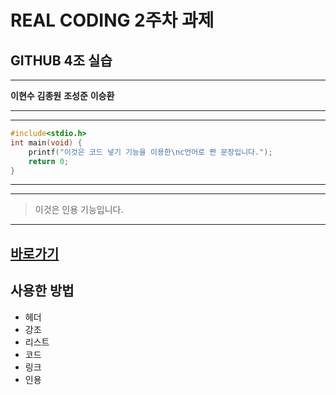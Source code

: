 # REAL CODING 2주차 과제
## GITHUB 4조 실습
---
**이현수**
**김종원**
**조성준**
**이승환**

***
---
```c
#include<stdio.h>
int main(void) {
	printf("이것은 코드 넣기 기능을 이용한\nc언어로 짠 문장입니다.");
	return 0;
}
```
***
---
>이것은 인용 기능입니다.
---
[바로가기](http://help.github.com/categories/writing-on-github/)
---

## 사용한 방법
- 헤더
- 강조
- 리스트
- 코드
- 링크
- 인용
